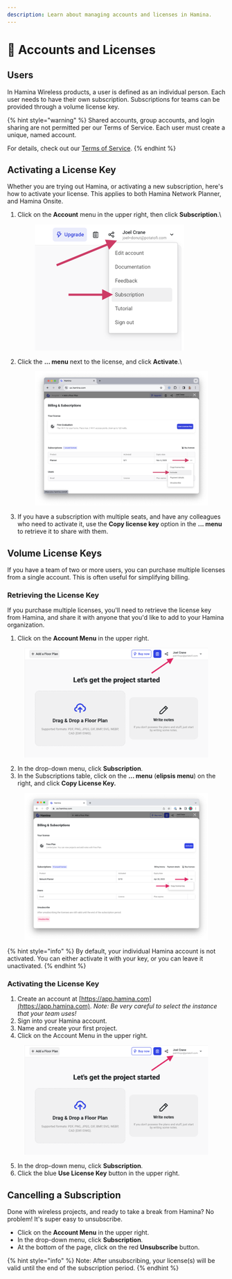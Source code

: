 ```yaml
---
description: Learn about managing accounts and licenses in Hamina.
---
```


# 🔑 Accounts and Licenses

## Users

In Hamina Wireless products, a user is defined as an individual person. Each user needs to have their own subscription. Subscriptions for teams can be provided through a volume license key.

{% hint style="warning" %}
Shared accounts, group accounts, and login sharing are not permitted per our Terms of Service. Each user must create a unique, named account.

For details, check out our [Terms of Service](https://www.hamina.com/terms).
{% endhint %}

## Activating a License Key

Whether you are trying out Hamina, or activating a new subscription, here's how to activate your license. This applies to both Hamina Network Planner, and Hamina Onsite.

1.  Click on the **Account** menu in the upper right, then click **Subscription**.\


    <div align="left">

    <figure><img src=".gitbook/assets/account.png" alt="" width="344"><figcaption></figcaption></figure>

    </div>
2.  Click the **... menu** next to the license, and click **Activate**.\


    <div align="left">

    <figure><img src=".gitbook/assets/activate_trial (1).png" alt="" width="563"><figcaption></figcaption></figure>

    </div>
3. If you have a subscription with multiple seats, and have any colleagues who need to activate it, use the **Copy license key** option in the **... menu** to retrieve it to share with them.

## Volume License Keys

If you have a team of two or more users, you can purchase multiple licenses from a single account. This is often useful for simplifying billing.

### Retrieving the License Key

If you purchase multiple licenses, you'll need to retrieve the license key from Hamina, and share it with anyone that you'd like to add to your Hamina organization.

1. Click on the **Account Menu** in the upper right.

<div align="left">

<figure><img src=".gitbook/assets/account_menu (1).png" alt=""><figcaption></figcaption></figure>

</div>

2. In the drop-down menu, click **Subscription**.
3. In the Subscriptions table, click on the **... menu** (**elipsis menu**) on the right, and click **Copy License Key.**

<div align="left">

<figure><img src=".gitbook/assets/copy_license_key.png" alt=""><figcaption></figcaption></figure>

</div>

{% hint style="info" %}
By default, your individual Hamina account is not activated. You can either activate it with your key, or you can leave it unactivated.
{% endhint %}

### Activating the License Key

1. Create an account at [https://app.hamina.com](https://app.hamina.com). _Note: Be very careful to select the instance that your team uses!_
2. Sign into your Hamina account.
3. Name and create your first project.
4. Click on the Account Menu in the upper right.

<figure><img src=".gitbook/assets/account_menu (1).png" alt=""><figcaption></figcaption></figure>



5. In the drop-down menu, click **Subscription**.
6. Click the blue **Use License Key** button in the upper right.

## Cancelling a Subscription

Done with wireless projects, and ready to take a break from Hamina? No problem! It's super easy to unsubscribe.

* Click on the **Account Menu** in the upper right.
* In the drop-down menu, click **Subscription**.
* At the bottom of the page, click on the red **Unsubscribe** button.

{% hint style="info" %}
Note: After unsubscribing, your license(s) will be valid until the end of the subscription period.
{% endhint %}
